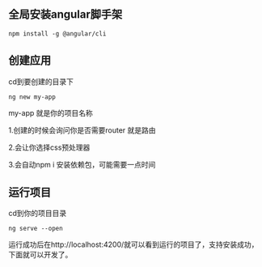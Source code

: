 ## 全局安装angular脚手架

```
npm install -g @angular/cli
```

## 创建应用

cd到要创建的目录下

```
ng new my-app
```

my-app 就是你的项目名称

1.创建的时候会询问你是否需要router 就是路由

2.会让你选择css预处理器

3.会自动npm i  安装依赖包，可能需要一点时间

## 运行项目

cd到你的项目目录

```
ng serve --open
```

运行成功后在http://localhost:4200/就可以看到运行的项目了，支持安装成功，下面就可以开发了。